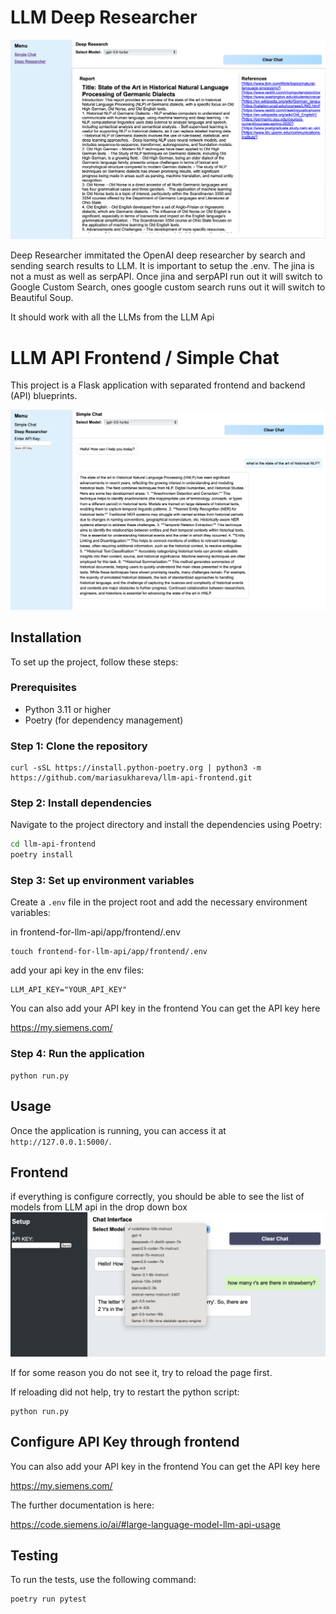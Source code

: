 # LLM Deep Researcher

![Screenshot](images/deepresearcher.png)

Deep Researcher immitated the OpenAI deep researcher by search and sending search results to LLM.
It is important to setup the .env.
The jina is not a must as well as serpAPI.
Once jina and serpAPI run out it will switch to Google Custom Search, ones google custom search runs out it will switch to Beautiful Soup.

It should work with all the LLMs from the LLM Api


# LLM API Frontend / Simple Chat

This project is a Flask application with separated frontend and backend (API) blueprints.

![Screenshot](images/simplechat.png)

## Installation


To set up the project, follow these steps:

### Prerequisites

- Python 3.11 or higher
- Poetry (for dependency management)

### Step 1: Clone the repository


```
curl -sSL https://install.python-poetry.org | python3 -m https://github.com/mariasukhareva/llm-api-frontend.git
```
### Step 2: Install dependencies

Navigate to the project directory and install the dependencies using Poetry:

```sh
cd llm-api-frontend
poetry install
```

### Step 3: Set up environment variables

Create a `.env` file in the project root and add the necessary environment variables:

in frontend-for-llm-api/app/frontend/.env
```
touch frontend-for-llm-api/app/frontend/.env
```
add your api key in the env files:

```
LLM_API_KEY="YOUR_API_KEY"
```
You can also add your API key in the frontend
You can get the API key here

https://my.siemens.com/

### Step 4: Run the application

```
python run.py
```

## Usage

Once the application is running, you can access it at `http://127.0.0.1:5000/`.

## Frontend

if everything is configure correctly, you should be able to see the list of models from LLM api in the drop down box
![Screenshot](images/models.png)

If for some reason you do not see it, try to reload the page first. 

If reloading did not help, try to restart the python script:

```
python run.py
```

## Configure API Key through frontend

You can also add your API key in the frontend
You can get the API key here

https://my.siemens.com/

The further documentation is here:

https://code.siemens.io/ai/#large-language-model-llm-api-usage

## Testing

To run the tests, use the following command:

```sh
poetry run pytest
```
